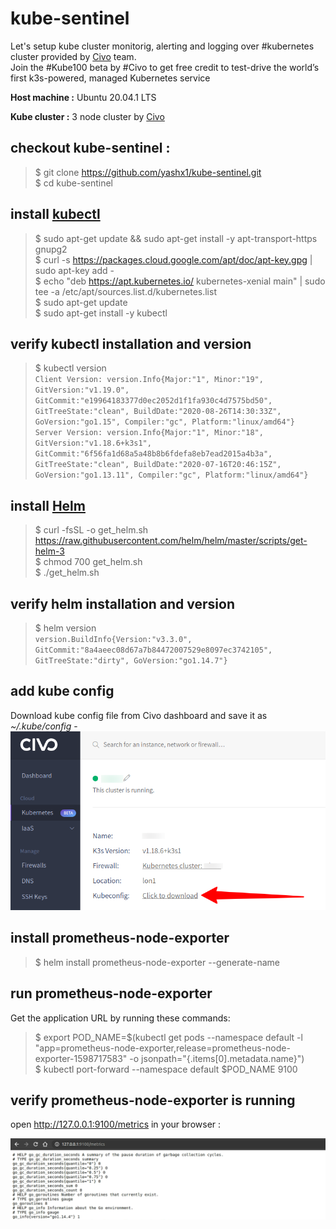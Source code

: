 # kube-sentinel

Let's setup kube cluster monitorig, alerting and logging over #kubernetes cluster provided by [Civo](https://www.civo.com/) team.   
Join the #Kube100 beta by #Civo to get free credit to test-drive the world’s first k3s-powered, managed Kubernetes service


**Host machine :** Ubuntu 20.04.1 LTS

**Kube cluster :** 3 node cluster by [Civo](https://www.civo.com/)


## checkout kube-sentinel :

>$ git clone https://github.com/yashx1/kube-sentinel.git  
>$ cd kube-sentinel


## install [kubectl](https://kubernetes.io/docs/tasks/tools/install-kubectl/)

>$ sudo apt-get update && sudo apt-get install -y apt-transport-https gnupg2  
>$ curl -s https://packages.cloud.google.com/apt/doc/apt-key.gpg | sudo apt-key add -  
>$ echo "deb https://apt.kubernetes.io/ kubernetes-xenial main" | sudo tee -a /etc/apt/sources.list.d/kubernetes.list  
>$ sudo apt-get update  
>$ sudo apt-get install -y kubectl


## verify kubectl installation and version

>$ kubectl version  
`Client Version: version.Info{Major:"1", Minor:"19", GitVersion:"v1.19.0", GitCommit:"e19964183377d0ec2052d1f1fa930c4d7575bd50", GitTreeState:"clean", BuildDate:"2020-08-26T14:30:33Z", GoVersion:"go1.15", Compiler:"gc", Platform:"linux/amd64"}
Server Version: version.Info{Major:"1", Minor:"18", GitVersion:"v1.18.6+k3s1", GitCommit:"6f56fa1d68a5a48b8b6fdefa8eb7ead2015a4b3a", GitTreeState:"clean", BuildDate:"2020-07-16T20:46:15Z", GoVersion:"go1.13.11", Compiler:"gc", Platform:"linux/amd64"}
`

## install [Helm](https://helm.sh/docs/intro/install/)

>$ curl -fsSL -o get_helm.sh https://raw.githubusercontent.com/helm/helm/master/scripts/get-helm-3  
>$ chmod 700 get_helm.sh  
>$ ./get_helm.sh 


## verify helm installation and version

>$ helm version   
`version.BuildInfo{Version:"v3.3.0", GitCommit:"8a4aeec08d67a7b84472007529e8097ec3742105", GitTreeState:"dirty", GoVersion:"go1.14.7"}`


## add kube config 

Download kube config file from Civo dashboard and save it as _~/.kube/config_ -
![alt text](https://github.com/yashx1/kube-sentinel/raw/master/civo-dashboard.png "civo dashboard")


## install prometheus-node-exporter
>$ helm install prometheus-node-exporter --generate-name

## run prometheus-node-exporter

Get the application URL by running these commands:

>$ export POD_NAME=$(kubectl get pods --namespace default -l "app=prometheus-node-exporter,release=prometheus-node-exporter-1598717583" -o jsonpath="{.items[0].metadata.name}")  
>$ kubectl port-forward --namespace default $POD_NAME 9100


## verify prometheus-node-exporter is running

open http://127.0.0.1:9100/metrics in your browser :

![alt text](https://github.com/yashx1/kube-sentinel/blob/master/node_exporter%20metrics.png "node_exporter metrics.png")
